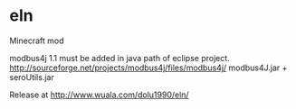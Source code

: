 eln
===

Minecraft mod

modbus4j 1.1 must be added in java path of eclipse project.
http://sourceforge.net/projects/modbus4j/files/modbus4j/
modbus4J.jar + seroUtils.jar

Release at http://www.wuala.com/dolu1990/eln/